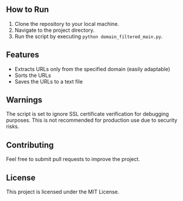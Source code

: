 ## How to Run

1. Clone the repository to your local machine.
2. Navigate to the project directory.
3. Run the script by executing `python domain_filtered_main.py`.

## Features

- Extracts URLs only from the specified domain (easily adaptable)
- Sorts the URLs
- Saves the URLs to a text file

## Warnings

The script is set to ignore SSL certificate verification for debugging purposes. This is not recommended for production use due to security risks.

## Contributing

Feel free to submit pull requests to improve the project.

## License

This project is licensed under the MIT License.